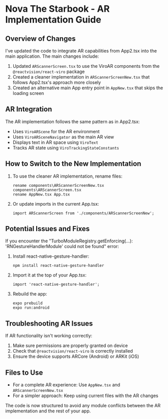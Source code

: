 # Nova The Starbook - AR Implementation Guide

## Overview of Changes

I've updated the code to integrate AR capabilities from App2.tsx into the main application. The main changes include:

1. Updated `ARScannerScreen.tsx` to use the ViroAR components from the `@reactvision/react-viro` package
2. Created a cleaner implementation in `ARScannerScreenNew.tsx` that follows App2.tsx's approach more closely
3. Created an alternative main App entry point in `AppNew.tsx` that skips the loading screen

## AR Integration

The AR implementation follows the same pattern as in App2.tsx:
- Uses `ViroARScene` for the AR environment
- Uses `ViroARSceneNavigator` as the main AR view
- Displays text in AR space using `ViroText`
- Tracks AR state using `ViroTrackingStateConstants`

## How to Switch to the New Implementation

1. To use the cleaner AR implementation, rename files:
   ```
   rename components\ARScannerScreenNew.tsx components\ARScannerScreen.tsx
   rename AppNew.tsx App.tsx
   ```

2. Or update imports in the current App.tsx:
   ```tsx
   import ARScannerScreen from './components/ARScannerScreenNew';
   ```

## Potential Issues and Fixes

If you encounter the "TurboModuleRegistry.getEnforcing(...): 'RNGestureHandlerModule' could not be found" error:

1. Install react-native-gesture-handler:
   ```
   npm install react-native-gesture-handler
   ```

2. Import it at the top of your App.tsx:
   ```tsx
   import 'react-native-gesture-handler';
   ```

3. Rebuild the app:
   ```
   expo prebuild
   expo run:android
   ```

## Troubleshooting AR Issues

If AR functionality isn't working correctly:

1. Make sure permissions are properly granted on device
2. Check that `@reactvision/react-viro` is correctly installed
3. Ensure the device supports ARCore (Android) or ARKit (iOS)

## Files to Use

- For a complete AR experience: Use `AppNew.tsx` and `ARScannerScreenNew.tsx`
- For a simpler approach: Keep using current files with the AR changes

The code is now structured to avoid any module conflicts between the AR implementation and the rest of your app.
